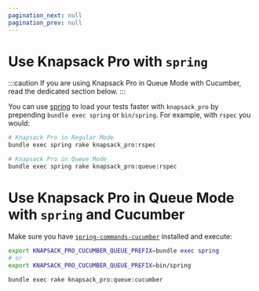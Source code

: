 ```yaml
---
pagination_next: null
pagination_prev: null
---
```


# Use Knapsack Pro with `spring`

:::caution
If you are using Knapsack Pro in Queue Mode with Cucumber, read the dedicated section below.
:::

You can use [spring](https://github.com/rails/spring) to load your tests faster with `knapsack_pro` by prepending `bundle exec spring` or `bin/spring`. For example, with `rspec` you would:

```bash
# Knapsack Pro in Regular Mode
bundle exec spring rake knapsack_pro:rspec

# Knapsack Pro in Queue Mode
bundle exec spring rake knapsack_pro:queue:rspec
```

# Use Knapsack Pro in Queue Mode with `spring` and Cucumber

Make sure you have [`spring-commands-cucumber`](https://github.com/jonleighton/spring-commands-cucumber) installed and execute:

```bash
export KNAPSACK_PRO_CUCUMBER_QUEUE_PREFIX=bundle exec spring
# or
export KNAPSACK_PRO_CUCUMBER_QUEUE_PREFIX=bin/spring

bundle exec rake knapsack_pro:queue:cucumber
```
